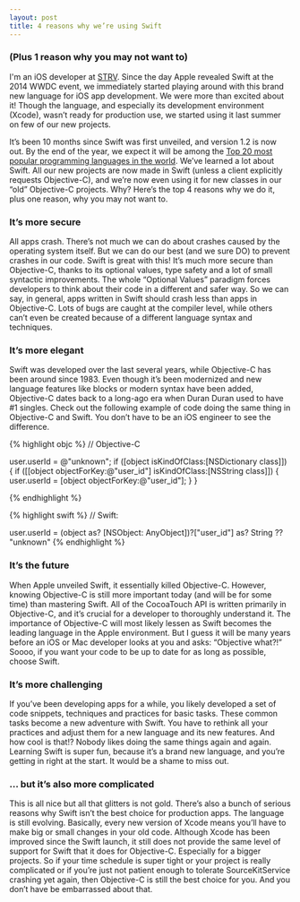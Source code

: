 ```yaml
---
layout: post
title: 4 reasons why we’re using Swift 
---
```


<h3>(Plus 1 reason why you may not want to)</h3>

I'm an iOS developer at [STRV](http://www.strv.com). Since the day Apple revealed Swift at the 2014 WWDC event, we immediately started playing around with this brand new language for iOS app development. We were more than excited about it! Though the language, and especially its development environment (Xcode), wasn’t ready for production use, we started using it last summer on few of our new projects.

<!-- more -->

It’s been 10 months since Swift was first unveiled, and version 1.2 is now out. By the end of the year, we expect it will be among the [Top 20 most popular programming languages in the world](http://www.engadget.com/2015/01/16/popularity-of-swift-is-on-the-rise-in-a-major-way/). We’ve learned a lot about Swift. All our new projects are now made in Swift (unless a client explicitly requests Objective-C), and we’re now even using it for new classes in our “old” Objective-C projects. Why? Here’s the top 4 reasons why we do it, plus one reason, why you may not want to.
      

### It’s more secure
All apps crash. There’s not much we can do about crashes caused by the operating system itself. But we can do our best (and we sure DO) to prevent crashes in our code. Swift is great with this! It’s much more secure than Objective-C, thanks to its optional values, type safety and a lot of small syntactic improvements. The whole “Optional Values” paradigm forces developers to think about their code in a different and safer way. So we can say, in general, apps written in Swift should crash less than apps in Objective-C. Lots of bugs are caught at the compiler level, while others can’t even be created because of a different language syntax and techniques.

     

### It’s more elegant
Swift was developed over the last several years, while Objective-C has been around since 1983. Even though it’s been modernized and new language features like blocks or modern syntax have been added, Objective-C dates back to a long-ago era when Duran Duran used to have #1 singles. Check out the following example of code doing the same thing in Objective-C and Swift. You don’t have to be an iOS engineer to see the difference.

{% highlight objc %}
// Objective-C

user.userId = @"unknown";
if ([object isKindOfClass:[NSDictionary class]]) {
    if ([[object objectForKey:@"user_id"] isKindOfClass:[NSString class]]) {
        user.userId = [object objectForKey:@"user_id"];
    }
}

{% endhighlight %}

{% highlight swift %}
// Swift:

user.userId = (object as? [NSObject: AnyObject])?["user_id"] as? String ?? "unknown"
{% endhighlight %}

     

### It’s the future
When Apple unveiled Swift, it essentially killed Objective-C. However, knowing Objective-C is still more important today (and will be for some time) than mastering Swift. All of the CocoaTouch API is written primarily in Objective-C, and it’s crucial for a developer to thoroughly understand it. The importance of Objective-C will most likely lessen as Swift becomes the leading language in the Apple environment. But I guess it will be many years before an iOS or Mac developer looks at you and asks: “Objective what?!” Soooo, if you want your code to be up to date for as long as possible, choose Swift. 

     

### It’s more challenging
If you’ve been developing apps for a while, you likely developed a set of code snippets, techniques and practices for basic tasks. These common tasks become a new adventure with Swift. You have to rethink all your practices and adjust them for a new language and its new features. And how cool is that!? Nobody likes doing the same things again and again. Learning Swift is super fun, because it’s a brand new language, and you’re getting in right at the start. It would be a shame to miss out.

     
### … but it’s also more complicated
This is all nice but all that glitters is not gold. There’s also a bunch of serious reasons why Swift isn’t the best choice for production apps. The language is still evolving. Basically, every new version of Xcode means you’ll have to make big or small changes in your old code. Although Xcode has been improved since the Swift launch, it still does not provide the same level of support for Swift that it does for Objective-C. Especially for a bigger projects. So if your time schedule is super tight or your project is really complicated or if you’re just not patient enough to tolerate SourceKitService crashing yet again, then Objective-C is still the best choice for you. And you don’t have be embarrassed about that.
